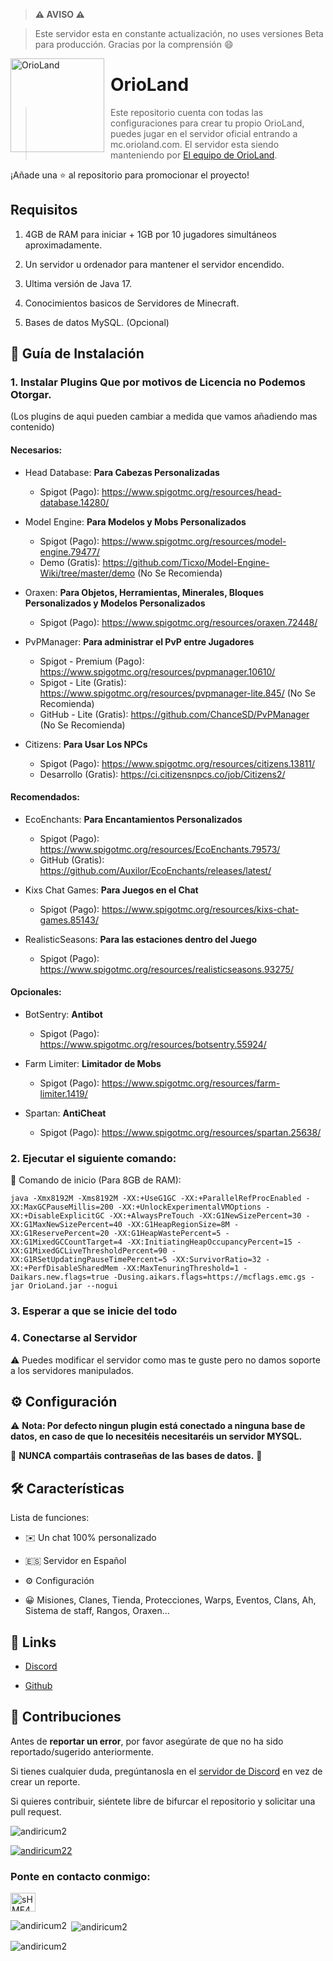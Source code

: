 > **⚠ AVISO ⚠**   

 > Este servidor esta en constante actualización, no uses versiones Beta para producción. Gracias por la comprensión 😄 

  

 <img width="150" height="150" align="left" style="float: left; margin: 0 10px 0 0;" alt="OrioLand" src="https://i.ibb.co/wNhBGyv/logo-3.png">   

  

 # OrioLand

  

 > Este repositorio cuenta con todas las configuraciones para crear tu propio OrioLand, puedes jugar en el servidor oficial entrando a mc.orioland.com. El servidor esta siendo manteniendo por [El equipo de OrioLand](https://play.orioland.com).   

 ¡Añade una ⭐ al repositorio para promocionar el proyecto! 

  

 ## Requisitos 

  

 1. 4GB de RAM para iniciar + 1GB por 10 jugadores simultáneos aproximadamente.

 2. Un servidor u ordenador para mantener el servidor encendido. 

 3. Ultima versión de Java 17.

 4. Conocimientos basicos de Servidores de Minecraft.

 5. Bases de datos MySQL. (Opcional)

  

  

 ## 🚀 Guía de Instalación 

 ### 1. Instalar Plugins Que por motivos de Licencia no Podemos Otorgar. 
(Los plugins de aqui pueden cambiar a medida que vamos añadiendo mas contenido)

#### Necesarios:

- Head Database: **Para Cabezas Personalizadas**
   - Spigot (Pago): https://www.spigotmc.org/resources/head-database.14280/
   
- Model Engine: **Para Modelos y Mobs Personalizados**
   - Spigot (Pago): https://www.spigotmc.org/resources/model-engine.79477/
   - Demo (Gratis): https://github.com/Ticxo/Model-Engine-Wiki/tree/master/demo (No Se Recomienda)
   
- Oraxen: **Para Objetos, Herramientas, Minerales, Bloques Personalizados y Modelos Personalizados**
   - Spigot (Pago): https://www.spigotmc.org/resources/oraxen.72448/
   
- PvPManager: **Para administrar el PvP entre Jugadores**
   - Spigot - Premium (Pago): https://www.spigotmc.org/resources/pvpmanager.10610/
   - Spigot - Lite (Gratis): https://www.spigotmc.org/resources/pvpmanager-lite.845/ (No Se Recomienda)
   - GitHub - Lite (Gratis): https://github.com/ChanceSD/PvPManager (No Se Recomienda)
   
- Citizens: **Para Usar Los NPCs**
   - Spigot (Pago): https://www.spigotmc.org/resources/citizens.13811/
   - Desarrollo (Gratis): https://ci.citizensnpcs.co/job/Citizens2/

#### Recomendados:

- EcoEnchants: **Para Encantamientos Personalizados**
   - Spigot (Pago): https://www.spigotmc.org/resources/EcoEnchants.79573/
   - GitHub (Gratis): https://github.com/Auxilor/EcoEnchants/releases/latest/
   
- Kixs Chat Games: **Para Juegos en el Chat**
   - Spigot (Pago): https://www.spigotmc.org/resources/kixs-chat-games.85143/
   
- RealisticSeasons: **Para las estaciones dentro del Juego**
   - Spigot (Pago): https://www.spigotmc.org/resources/realisticseasons.93275/

#### Opcionales:

- BotSentry: **Antibot**
   - Spigot (Pago): https://www.spigotmc.org/resources/botsentry.55924/
   
- Farm Limiter: **Limitador de Mobs**
   - Spigot (Pago): https://www.spigotmc.org/resources/farm-limiter.1419/
   
- Spartan: **AntiCheat**
   - Spigot (Pago): https://www.spigotmc.org/resources/spartan.25638/


 ### 2. Ejecutar el siguiente comando:
 
 💯 Comando de inicio (Para 8GB de RAM): 
```
java -Xmx8192M -Xms8192M -XX:+UseG1GC -XX:+ParallelRefProcEnabled -XX:MaxGCPauseMillis=200 -XX:+UnlockExperimentalVMOptions -XX:+DisableExplicitGC -XX:+AlwaysPreTouch -XX:G1NewSizePercent=30 -XX:G1MaxNewSizePercent=40 -XX:G1HeapRegionSize=8M -XX:G1ReservePercent=20 -XX:G1HeapWastePercent=5 -XX:G1MixedGCCountTarget=4 -XX:InitiatingHeapOccupancyPercent=15 -XX:G1MixedGCLiveThresholdPercent=90 -XX:G1RSetUpdatingPauseTimePercent=5 -XX:SurvivorRatio=32 -XX:+PerfDisableSharedMem -XX:MaxTenuringThreshold=1 -Daikars.new.flags=true -Dusing.aikars.flags=https://mcflags.emc.gs -jar OrioLand.jar --nogui
```

 ### 3. Esperar a que se inicie del todo

 ### 4. Conectarse al Servidor


  

 ⚠️ Puedes modificar el servidor como mas te guste pero no damos soporte a los servidores manipulados. 

  

 ## ⚙️ Configuración 


 ⚠️ **Nota: Por defecto ningun plugin está conectado a ninguna base de datos, en caso de que lo necesitéis necesitaréis un servidor MYSQL.**  

  

 🚨 **NUNCA compartáis contraseñas de las bases de datos.** 🚨 

  
  

 ## 🛠️ Características 

  

 Lista de funciones: 

 *   ✉️ Un chat 100% personalizado

 *   🇪🇸 Servidor en Español 

 *   ⚙️ Configuración

 *   😀 Misiones, Clanes, Tienda, Protecciones, Warps, Eventos, Clans, Ah, Sistema de staff, Rangos, Oraxen...

  

 ## 📎 Links 

  

 *   [Discord](https://discord.gg/sHMF4dUYvM) 

 *   [Github](https://github.com/andiricum2) 

  

 ## 🤝 Contribuciones 

  

 Antes de **reportar un error**, por favor asegúrate de que no ha sido reportado/sugerido anteriormente.    

 Si tienes cualquier duda, pregúntanosla en el [servidor de Discord](https://discord.gg/sHMF4dUYvM) en vez de crear un reporte. 

 Si quieres contribuir, siéntete libre de bifurcar el repositorio y solicitar una pull request. 

<p align="left"> <img src="https://komarev.com/ghpvc/?username=andiricum2&label=Profile%20views&color=0e75b6&style=flat" alt="andiricum2" /> </p> 

  

 <p align="left"> <a href="https://twitter.com/andiricum22" target="blank"><img src="https://img.shields.io/twitter/follow/andiricum22?logo=twitter&style=for-the-badge" alt="andiricum22" /></a> </p> 

  

 <h3 align="left">Ponte en contacto conmigo:</h3> 

 <p align="left"> 

 <a href="https://discord.gg/sHMF4dUYvM" target="blank"><img align="center" src="https://raw.githubusercontent.com/rahuldkjain/github-profile-readme-generator/master/src/images/icons/Social/discord.svg" alt="sHMF4dUYvM" height="30" width="40" /></a> 

 </p> 

  

 <p><img align="left" src="https://github-readme-stats.vercel.app/api/top-langs?username=andiricum2&show_icons=true&locale=en&layout=compact" alt="andiricum2" /></p> 

  

 <p>&nbsp;<img align="center" src="https://github-readme-stats.vercel.app/api?username=andiricum2&show_icons=true&locale=en" alt="andiricum2" /></p> 

  

 <p><img align="center" src="https://github-readme-streak-stats.herokuapp.com/?user=andiricum2&" alt="andiricum2" /></p>
